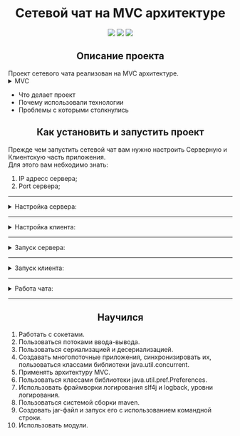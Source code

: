<h1 align="center"><b> Сетевой чат на MVC архитектуре</b> </h1>

<p align="center">

<img src="https://img.shields.io/badge/made-Madmaxim22-blue">
<img src="https://img.shields.io/badge/JDK-18-red">
<img src="https://img.shields.io/badge/JDK-18-red">
</p>

<h2 align="center"><b>Описание проекта</b></h2>
Проект сетевого чата реализован на MVC архитектуре.
<details>
<summary> MVC </summary>

``Model-View-Controller(MVC)`` - это шаблон, используемый в программной инженерии для отделения логики приложения от
пользовательского интерфеса. То есть писать независимые блоки кода, которые можно менчять как угодно, не затрагивая
другие.

Архитектура шаблона MVC состоит из трех уровней:

- **Модель**: Она представляет бизнес-уровень приложения. Этот объкт для переноса данных, который имеет возможность
  обновлять контролллер в случае изменения данных.

- **Вид**: Он представляет уровень представления приложения. Он используется для визуализации данных, содержащихся в
  модели.

- **Контроллер**: Он работает как с моделью, так и с представлением. Он используется для управления, то есть потоком
  данных в объекте модели, и для обновления представления при каждом изменении.

<h3 align="center">Порядок работы</h3>

1. Клиент пишет сообщение в командную строку;
2. Контроллер клиента считывает сообщение и отправляет его на сервер;
3. Контроллер сервера считывает сообщение от клиента и рассылает его всем пользователям которые хранятся в модели
   сервера;
4. Контроллер клиента получает сообщение от сервера;
5. Вид клиента выводит информацию на консоль.

<h3 align="center">Преимущества MVC</h3>

1. MVC обладает свойством масштабируемости

> - Изменяя View позволит пользоватеся веб-приложение или настольным приложением.
> - Изменяя Model позволит подключить сетевой чат к базе данных(Например: Для аутентификации пользователя)
> - Изменяя Controller позволит добавить добавить дополнительную логику работы нашего приложения.

2. Использую MVC, каждый уровень поддерживается отдельно, поэтому нам не нужно иметь дело с массивным кодом

</details>

- Что делает проект
- Почему использовали технологии
- Проблемы с которыми столкнулись

<h2 align="center"><b>Как установить и запустить проект</b></h2>

Прежде чем запустить сетевой чат вам нужно настроить Серверную и Клиентскую часть приложения.  
Для этого вам небходимо знать:
1. IP адресс сервера;
2. Port сервера;

---  
<details>
<summary> Настройка сервера: </summary>  

По умолчанию при запуске сервера в домашнем каталоге создается файл server.properties.  
В нем указывается номер порта сервера (8080), на котором он будет ожидать подключения 

![текст](/SettingServer.gif)  
</details>  

---  

<details>
<summary> Настройка клиента: </summary>  

По умолчанию при запуске клиента в домашнем каталоге создается файл client.properties.  
В нем указывается сокет сервера (127.0.0.1 8080), к которому будет подключаться клиент.

![текст](/SettingClient.gif)  
</details> 

---  

<details>
<summary> Запуск сервера: </summary>  

Переходим в директорию где у вас лежит jar архив(Server-1.0-SNAPSHOT.jar).  
И с помощью команды java -jar Server-1.0-SNAPSHOT.jar запускаем Сервер.

![текст](/StartServer.gif)  
</details> 

---  

<details>
<summary> Запуск клиента: </summary>  

Переходим в директорию где у вас лежит jar архив(Client-1.0-SNAPSHOT.jar).  
И с помощью команды java -jar Client-1.0-SNAPSHOT.jar запускаем Клиент.

![текст](/StartClient.gif)  
</details> 

---  

<details>
<summary> Работа чата: </summary>  

При запуске Клиента происходит запрос имени пользователя(псевдонима), двух пользователей с одинаковы именем не может быть.
После регистрации имени сервер отправит вам количество пользователей в сети. Отправка сообщений происходит по нажатию клавиши **ENTER**.
Для отправки личных сообщений нужно в начале предложения ввести имя пользователя которому вы хотите отправить сообщение.
Для выхода из приложения нужно ввести команду **/exit**. Для отключение сервера нужно ввести команду **/stop**.

![текст](Chat.gif)  
</details> 

---  


<h2 align="center"><b> Научился </b></h2>

1. Работать с сокетами.
2. Пользоваться потоками ввода-вывода.
3. Пользоваться сериализацией и десериализацией.
4. Создавать многопоточные приложения, синхронизировать их, пользоваться классами библиотеки java.util.concurrent.
5. Применять архитектуру MVC.
6. Пользоваться классами библиотеки java.util.pref.Preferences.
7. Использовать фраймворки логирования slf4j и logback, уровни логирования.
8. Пользоваться системой сборки maven.
9. Создовать jar-файл и запуск его с использованием командной строки.
10. Использовать модули.
